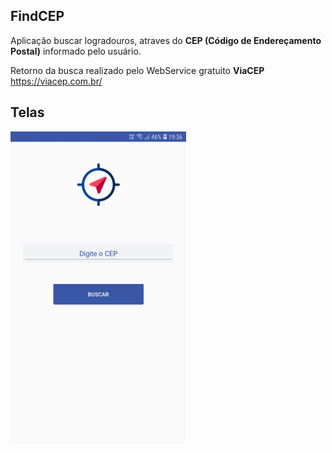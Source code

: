 ## FindCEP

Aplicação buscar logradouros, atraves do **CEP (Código de Endereçamento Postal)** informado pelo usuário.

Retorno da busca realizado pelo WebService gratuito **ViaCEP** https://viacep.com.br/

## Telas

![TelasApp1](https://github.com/Bxstars/FindCEP/blob/master/TelasApp/Webp.net-gifmaker.gif)
